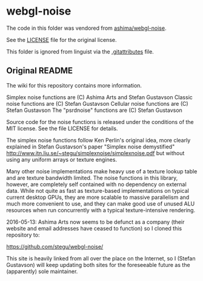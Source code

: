 # webgl-noise

The code in this folder was vendored from [ashima/webgl-noise](https://github.com/ashima/webgl-noise).

See the [LICENSE](LICENSE) file for the original license.

This folder is ignored from linguist via the [.gitattributes](.gitattributes) file.

## Original README

The wiki for this repository contains more information.

Simplex noise functions are (C) Ashima Arts and Stefan Gustavson
Classic noise functions are (C) Stefan Gustavson
Cellular noise functions are (C) Stefan Gustavson
The "psrdnoise" functions are (C) Stefan Gustavson

Source code for the noise functions is released under the
conditions of the MIT license. See the file LICENSE for details.

The simplex noise functions follow Ken Perlin's original idea,
more clearly explained in Stefan Gustavson's paper
"Simplex noise demystified"
http://www.itn.liu.se/~stegu/simplexnoise/simplexnoise.pdf
but without using any uniform arrays or texture engines.

Many other noise implementations make heavy use of a
texture lookup table and are texture bandwidth limited.
The noise functions in this library, however, are completely
self contained with no dependency on external data.
While not quite as fast as texture-based implementations
on typical current desktop GPUs, they are more scalable to
massive parallelism and much more convenient to use, and
they can make good use of unused ALU resources when run
concurrently with a typical texture-intensive rendering.

2016-05-13: Ashima Arts now seems to be defunct as a company
(their website and email addresses have ceased to function)
so I cloned this repository to:

https://github.com/stegu/webgl-noise/

This site is heavily linked from all over the place on the
Internet, so I (Stefan Gustavson) will keep updating both sites
for the foreseeable future as the (apparently) sole maintainer.
